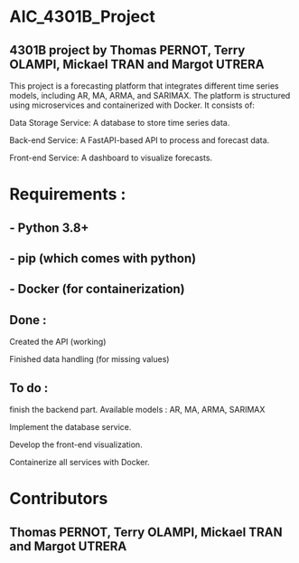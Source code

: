 # AIC_4301B_Project
## 4301B project by Thomas PERNOT, Terry OLAMPI, Mickael TRAN and Margot UTRERA

This project is a forecasting platform that integrates different time series models, including AR, MA, ARMA, and SARIMAX. The platform is structured using microservices and containerized with Docker. It consists of:

Data Storage Service: A database to store time series data.

Back-end Service: A FastAPI-based API to process and forecast data.

Front-end Service: A dashboard to visualize forecasts.


# Requirements : 

## - Python 3.8+

## - pip (which comes with python)

## - Docker (for containerization)




## Done :

Created the API (working)

Finished data handling (for missing values)


## To do :

finish the backend part. Available models : AR, MA, ARMA, SARIMAX

Implement the database service.

Develop the front-end visualization.

Containerize all services with Docker.



# Contributors

## Thomas PERNOT, Terry OLAMPI, Mickael TRAN and Margot UTRERA

